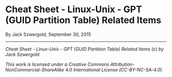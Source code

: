 # Cheat Sheet - Linux-Unix - GPT (GUID Partition Table) Related Items

By Jack Szwergold, September 30, 2015



***

*Cheat Sheet - Linux-Unix - GPT (GUID Partition Table) Related Items (c) by Jack Szwergold*

*This work is licensed under a Creative Commons Attribution-NonCommercial-ShareAlike 4.0 International License (CC-BY-NC-SA-4.0).*